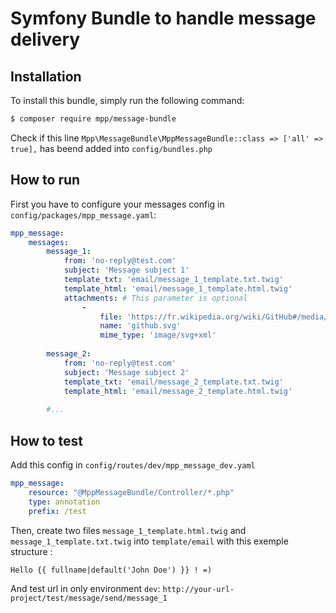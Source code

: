 Symfony Bundle to handle message delivery
=========================================

## Installation

To install this bundle, simply run the following command:

```bash
$ composer require mpp/message-bundle
```
Check if this line `Mpp\MessageBundle\MppMessageBundle::class => ['all' => true],` has beend added into `config/bundles.php`
## How to run

First you have to configure your messages config in `config/packages/mpp_message.yaml`:

```yaml
mpp_message:
    messages:
        message_1:
            from: 'no-reply@test.com'
            subject: 'Message subject 1'
            template_txt: 'email/message_1_template.txt.twig'
            template_html: 'email/message_1_template.html.twig'
            attachments: # This parameter is optional
                -
                    file: 'https://fr.wikipedia.org/wiki/GitHub#/media/Fichier:Octicons-mark-github.svg' #You can use path internal or external with url
                    name: 'github.svg'
                    mime_type: 'image/svg+xml'
        
        message_2:
            from: 'no-reply@test.com'
            subject: 'Message subject 2'
            template_txt: 'email/message_2_template.txt.twig'
            template_html: 'email/message_2_template.html.twig'
        
        #...
```

## How to test
Add this config in `config/routes/dev/mpp_message_dev.yaml`

```yaml
mpp_message:
    resource: "@MppMessageBundle/Controller/*.php"
    type: annotation
    prefix: /test
```
Then, create two files `message_1_template.html.twig` and `message_1_template.txt.twig` into `template/email` with this exemple structure :
```twig
Hello {{ fullname|default('John Doe') }} ! =)
```

And test url in only environment `dev`: `http://your-url-project/test/message/send/message_1`